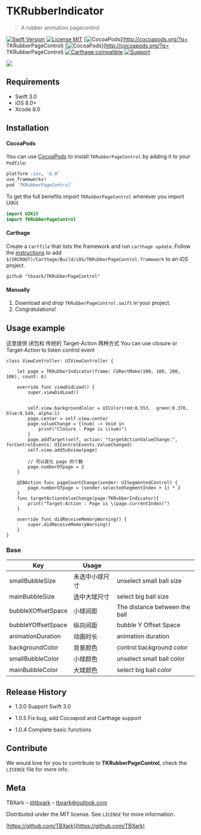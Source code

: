 # TKRubberIndicator
> A rubber animation pagecontrol

[![Swift Version][swift-image]][swift-url]
[![License MIT](https://img.shields.io/badge/license-MIT-green.svg?style=flat)](https://raw.githubusercontent.com/TBXark/TKRubberIndicator/master/LICENSE)
[![CocoaPods](http://img.shields.io/cocoapods/v/TKRubberPageControl.svg?style=flat)](http://cocoapods.org/?q= TKRubberPageControl)
[![CocoaPods](http://img.shields.io/cocoapods/p/TKRubberPageControl.svg?style=flat)](http://cocoapods.org/?q= TKRubberPageControl)
[![Carthage compatible](https://img.shields.io/badge/Carthage-compatible-4BC51D.svg?style=flat)](https://github.com/Carthage/Carthage)
[![Support](https://img.shields.io/badge/support-iOS%208%2B%20-blue.svg?style=flat)](https://www.apple.com/nl/ios/)


![](example.gif)

## Requirements

- Swift 3.0
- iOS 8.0+
- Xcode 8.0

## Installation

#### CocoaPods
You can use [CocoaPods](http://cocoapods.org/) to install `TKRubberPageControl` by adding it to your `Podfile`:

```ruby
platform :ios, '8.0'
use_frameworks!
pod 'TKRubberPageControl'
```

To get the full benefits import `TKRubberPageControl` wherever you import UIKit

``` swift
import UIKit
import TKRubberPageControl
```
#### Carthage
Create a `Cartfile` that lists the framework and run `carthage update`. Follow the [instructions](https://github.com/Carthage/Carthage#if-youre-building-for-ios) to add `$(SRCROOT)/Carthage/Build/iOS/TKRubberPageControl.framework` to an iOS project.

```
github "tbxark/TKRubberPageControl"
```
#### Manually
1. Download and drop ```TKRubberPageControl.swift``` in your project.  
2. Congratulations!  

## Usage example

这里提供 闭包和 传统的 Target-Action 两种方式
You can use closure or Target-Action to listen control event

```
class ViewController: UIViewController {

    let page = TKRubberIndicator(frame: CGRectMake(100, 100, 200, 100), count: 6)

    override func viewDidLoad() {
        super.viewDidLoad()


        self.view.backgroundColor = UIColor(red:0.553,  green:0.376,  blue:0.549, alpha:1)
        page.center = self.view.center
        page.valueChange = {(num) -> Void in
            print("Closure : Page is \(num)")
        }
        page.addTarget(self, action: "targetActionValueChange:", forControlEvents: UIControlEvents.ValueChanged)
        self.view.addSubview(page)

        // 可以变化 page 的个数
        page.numberOfpage = 2
    }

    @IBAction func pageCountChange(sender: UISegmentedControl) {
        page.numberOfpage = (sender.selectedSegmentIndex + 1) * 2
    }
    func targetActionValueChange(page:TKRubberIndicator){
        print("Target-Action : Page is \(page.currentIndex)")
    }

    override func didReceiveMemoryWarning() {
        super.didReceiveMemoryWarning()
    }
}

```

### Base

|Key | Usage| |
|---|---|---|
|smallBubbleSize|未选中小球尺寸|unselect  small ball size|
|mainBubbleSize|选中大球尺寸|select big ball size|
|bubbleXOffsetSpace|小球间距|The distance between the ball|
|bubbleYOffsetSpace|纵向间距|bubble Y Offset Space|
|animationDuration|动画时长|animation duration|
|backgroundColor|背景颜色|control background color|
|smallBubbleColor|小球颜色|unselect small ball color|
|mainBubbleColor|大球颜色|select big ball color|


## Release History

* 1.3.0
  Support Swift 3.0

* 1.0.5
  Fix bug, add Cocoapod and Carthage support

* 1.0.4
  Complete basic functions

## Contribute

We would love for you to contribute to **TKRubberPageControl**, check the ``LICENSE`` file for more info.

## Meta

TBXark – [@tbxark](https://twitter.com/tbxark) – tbxark@outlook.com

Distributed under the MIT license. See ``LICENSE`` for more information.

[https://github.com/TBXark](https://github.com/TBXark)

[swift-image]:https://img.shields.io/badge/swift-3.0-orange.svg
[swift-url]: https://swift.org/
[license-image]: https://img.shields.io/badge/License-MIT-blue.svg
[license-url]: LICENSE
[travis-image]: https://img.shields.io/travis/dbader/node-datadog-metrics/master.svg?style=flat-square
[travis-url]: https://travis-ci.org/dbader/node-datadog-metrics
[codebeat-image]: https://codebeat.co/badges/c19b47ea-2f9d-45df-8458-b2d952fe9dad
[codebeat-url]: https://codebeat.co/projects/github-com-vsouza-awesomeios-com
